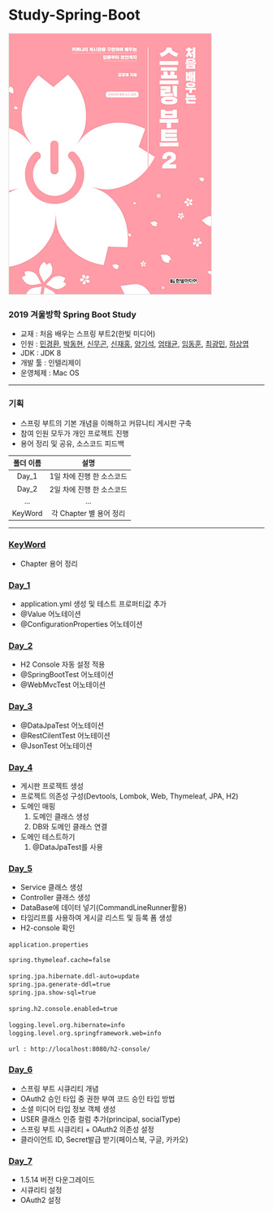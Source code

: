 # Study-Spring-Boot

![교재](./images/1.jpg)

### 2019 겨울방학 Spring Boot Study
- 교재 : 처음 배우는 스프링 부트2(한빛 미디어)
- 인원 : [민경환](https://www.github.com/ber01), [박동현](https://www.github.com/pdh6547), [신무곤](https://www.github.com/mkshin96), [신재홍](https://www.github.com/woghd9072), [양기석](https://www.github.com/yks095), [엄태균](https://www.github.com/etg6550), [임동훈](https://www.github.com/dongh9508), [최광민](https://www.github.com/rhkd4560), [하상엽](https://www.github.com/hagome0)
- JDK : JDK 8
- 개발 툴 : 인텔리제이
- 운영체제 : Mac OS

---

### 기획
- 스프링 부트의 기본 개념을 이해하고 커뮤니티 게시판 구축
- 참여 인원 모두가 개인 프로젝트 진행
- 용어 정리 및 공유, 소스코드 피드백

| 폴더 이름 | 설명 |
|:--------:|:--------:|
| Day_1 | 1일 차에 진행 한 소스코드 |
| Day_2 | 2일 차에 진행 한 소스코드 |
| ... | ... |
| KeyWord | 각 Chapter 별 용어 정리 |

---

### [KeyWord](https://github.com/ber01/Study-Spring-Boot/tree/master/keyword)
- Chapter 용어 정리

### [Day_1](https://github.com/ber01/Study-Spring-Boot/tree/master/Day_1)
- application.yml 생성 및 테스트 프로퍼티값 추가
- @Value 어노테이션
- @ConfigurationProperties 어노테이션

### [Day_2](https://github.com/ber01/Study-Spring-Boot/tree/master/Day_2)
- H2 Console 자동 설정 적용
- @SpringBootTest 어노테이션
- @WebMvcTest 어노테이션

### [Day_3](https://github.com/ber01/Study-Spring-Boot/tree/master/Day_3)
- @DataJpaTest 어노테이션
- @RestCilentTest 어노테이션
- @JsonTest 어노테이션

### [Day_4](https://github.com/ber01/Study-Spring-Boot/tree/master/Day_4)
- 게시판 프로젝트 생성
- 프로젝트 의존성 구성(Devtools, Lombok, Web, Thymeleaf, JPA, H2)
- 도메인 매핑
  1. 도메인 클래스 생성
  2. DB와 도메인 클래스 연결
- 도메인 테스트하기
  1. @DataJpaTest를 사용

### [Day_5](https://github.com/ber01/Study-Spring-Boot/tree/master/Day_5)
- Service 클래스 생성
- Controller 클래스 생성
- DataBase에 데이터 넣기(CommandLineRunner활용)
- 타임리프를 사용하여 게시글 리스트 및 등록 폼 생성
- H2-console 확인

`application.properties`
~~~
spring.thymeleaf.cache=false

spring.jpa.hibernate.ddl-auto=update
spring.jpa.generate-ddl=true
spring.jpa.show-sql=true

spring.h2.console.enabled=true

logging.level.org.hibernate=info
logging.level.org.springframework.web=info
~~~
`url : http://localhost:8080/h2-console/`


### [Day_6](https://github.com/ber01/Study-Spring-Boot/tree/master/Day_6)
- 스프링 부트 시큐리티 개념
- OAuth2 승인 타입 중 권한 부여 코드 승인 타입 방법
- 소셜 미디어 타입 정보 객체 생성
- USER 클래스 인증 컬럼 추가(principal, socialType)
- 스프링 부트 시큐리티 + OAuth2 의존성 설정
- 클라이언트 ID, Secret발급 받기(페이스북, 구글, 카카오)

### [Day_7](https://github.com/ber01/Study-Spring-Boot/tree/master/Day_7)
- 1.5.14 버전 다운그레이드
- 시큐리티 설정
- OAuth2 설정
